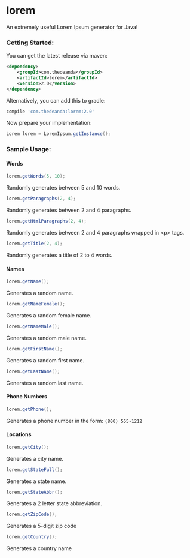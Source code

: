 lorem
=====

An extremely useful Lorem Ipsum generator for Java!

### Getting Started:

You can get the latest release via maven:
```xml
<dependency>
	<groupId>com.thedeanda</groupId>
	<artifactId>lorem</artifactId>
	<version>2.0</version>
</dependency>
```

Alternatively, you can add this to gradle:
```gradle
compile 'com.thedeanda:lorem:2.0'
```

Now prepare your implementation:
```java
Lorem lorem = LoremIpsum.getInstance();
```




### Sample Usage:

#### Words

```java
lorem.getWords(5, 10);
```
Randomly generates between 5 and 10 words.

```java
lorem.getParagraphs(2, 4);
```
Randomly generates between 2 and 4 paragraphs.

```java
lorem.getHtmlParagraphs(2, 4);
```
Randomly generates between 2 and 4 paragraphs wrapped in &lt;p&gt; tags.

```java
lorem.getTitle(2, 4);
```
Randomly generates a title of 2 to 4 words.


#### Names

```java
lorem.getName();
```
Generates a random name.

```java
lorem.getNameFemale();
```
Generates a random female name.

```java
lorem.getNameMale();
```
Generates a random male name.

```java
lorem.getFirstName();
```
Generates a random first name.

```java
lorem.getLastName();
```
Generates a random last name.



#### Phone Numbers

```java
lorem.getPhone();
```
Generates a phone number in the form: `(800) 555-1212`



#### Locations

```java
lorem.getCity();
```
Generates a city name.

```java
lorem.getStateFull();
```
Generates a state name.

```java
lorem.getStateAbbr();
```
Generates a 2 letter state abbreviation.

```java
lorem.getZipCode();
```
Generates a 5-digit zip code

```java
lorem.getCountry();
```
Generates a country name


